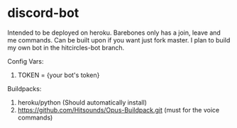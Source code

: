 # discord-bot
Intended to be deployed on heroku. Barebones only has a join, leave and me commands. Can be built upon if you want just fork master. I plan to build my own bot in the hitcircles-bot branch.

Config Vars:
1. TOKEN = {your bot's token}

Buildpacks:
1. heroku/python (Should automatically install)
2. https://github.com/Hitsounds/Opus-Buildpack.git (must for the voice commands)

